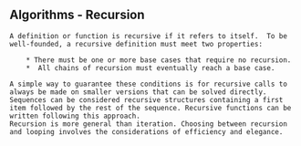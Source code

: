 ## Algorithms - Recursion


    A definition or function is recursive if it refers to itself.  To be well-founded, a recursive definition must meet two properties:

        * There must be one or more base cases that require no recursion.
        *  All chains of recursion must eventually reach a base case.

    A simple way to guarantee these conditions is for recursive calls to always be made on smaller versions that can be solved directly.
    Sequences can be considered recursive structures containing a first item followed by the rest of the sequence. Recursive functions can be written following this approach.
    Recursion is more general than iteration. Choosing between recursion and looping involves the considerations of efficiency and elegance.
